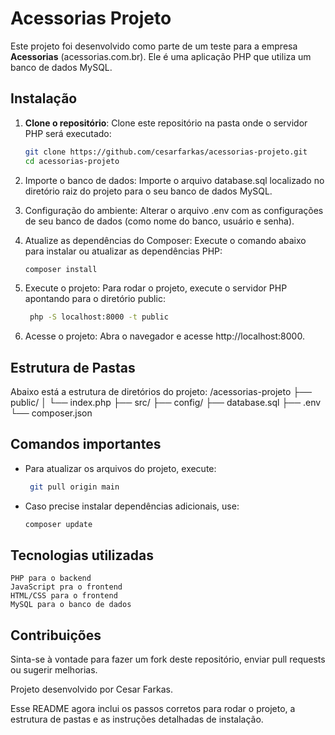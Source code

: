 # Acessorias Projeto

Este projeto foi desenvolvido como parte de um teste para a empresa **Acessorias** (acessorias.com.br). Ele é uma aplicação PHP que utiliza um banco de dados MySQL. 

## Instalação

1. **Clone o repositório**:
   Clone este repositório na pasta onde o servidor PHP será executado:
   ```bash
   git clone https://github.com/cesarfarkas/acessorias-projeto.git
   cd acessorias-projeto

2. Importe o banco de dados: Importe o arquivo database.sql localizado no diretório raiz do projeto para o seu banco de dados MySQL.

3. Configuração do ambiente: Alterar o arquivo .env com as configurações de seu banco de dados (como nome do banco, usuário e senha).

4. Atualize as dependências do Composer: Execute o comando abaixo para instalar ou atualizar as dependências PHP:
    ```bash
    composer install
    
5. Execute o projeto: Para rodar o projeto, execute o servidor PHP apontando para o diretório public:
   ```bash
    php -S localhost:8000 -t public
   
6. Acesse o projeto: Abra o navegador e acesse http://localhost:8000.

## Estrutura de Pastas

Abaixo está a estrutura de diretórios do projeto:
/acessorias-projeto
├── public/
│   └── index.php
├── src/
├── config/
├── database.sql
├── .env
└── composer.json

## Comandos importantes
- Para atualizar os arquivos do projeto, execute:
   ```bash
    git pull origin main

- Caso precise instalar dependências adicionais, use:
   ```bash
   composer update

## Tecnologias utilizadas

    PHP para o backend
    JavaScript pra o frontend
    HTML/CSS para o frontend
    MySQL para o banco de dados

## Contribuições

Sinta-se à vontade para fazer um fork deste repositório, enviar pull requests ou sugerir melhorias.

Projeto desenvolvido por Cesar Farkas.

Esse README agora inclui os passos corretos para rodar o projeto, a estrutura de pastas e as instruções detalhadas de instalação.
